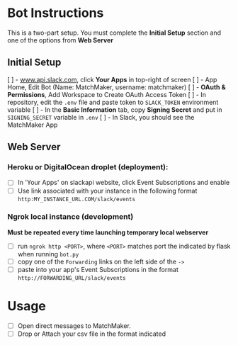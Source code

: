 # Bot Instructions
This is a two-part setup. You must complete the **Initial Setup** section and one of the options from **Web Server**

## Initial Setup
[ ] - www.api.slack.com, click **Your Apps** in top-right of screen
[ ] - App Home, Edit Bot (Name: MatchMaker, username: matchmaker)
[ ] - **OAuth & Permissions**, Add Workspace to Create OAuth Access Token
[ ] - In repository, edit the `.env` file and paste token to `SLACK_TOKEN` environment variable
[ ] - In the **Basic Information** tab, copy **Signing Secret** and put in `SIGNING_SECRET` variable in `.env`
[ ] - In Slack, you should see the MatchMaker App

## Web Server
### Heroku or DigitalOcean droplet (deployment):
- [ ] In 'Your Apps' on slackapi website, click Event Subscriptions and enable
- [ ] Use link associated with your instance in the following format `http:MY_INSTANCE_URL.COM/slack/events`

### Ngrok local instance (development)
**Must be repeated every time launching temporary local webserver**
- [ ] run `ngrok http <PORT>`, where `<PORT>` matches port the indicated by flask when running `bot.py`
- [ ] copy one of the `Forwarding` links on the left side of the `->`
- [ ] paste into your app's Event Subscriptions in the format `http://FORWARDING_URL/slack/events`

# Usage
- [ ] Open direct messages to MatchMaker.
- [ ] Drop or Attach your csv file in the format indicated 